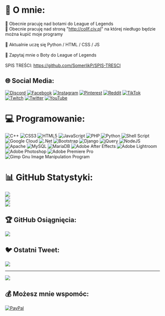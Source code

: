 <!-- https://gprm.itsvg.in/ -->

# 💫 O mnie:
🔭 Obecnie pracuję nad botami do League of Legends
<br>
🔭 Obecnie pracuję nad stroną "http://collf.civ.pl" na której niedługo będzie można kupić moje programy
<br><br>
🌱 Aktualnie uczę się Python / HTML / CSS / JS
<br><br>
💬 Zapytaj mnie o Boty do League of Legends
<br><br>
SPIS TREŚCI: https://github.com/SomerlikP/SPIS-TRESCI


## 🌐 Social Media:
[![Discord](https://img.shields.io/badge/Discord-%237289DA.svg?logo=discord&logoColor=white)](https://discord.gg/Omereeq) [![Facebook](https://img.shields.io/badge/Facebook-%231877F2.svg?logo=Facebook&logoColor=white)](https://facebook.com/a) [![Instagram](https://img.shields.io/badge/Instagram-%23E4405F.svg?logo=Instagram&logoColor=white)](https://instagram.com/a) [![Pinterest](https://img.shields.io/badge/Pinterest-%23E60023.svg?logo=Pinterest&logoColor=white)](https://pinterest.com/a) [![Reddit](https://img.shields.io/badge/Reddit-%23FF4500.svg?logo=Reddit&logoColor=white)](https://reddit.com/user/a) [![TikTok](https://img.shields.io/badge/TikTok-%23000000.svg?logo=TikTok&logoColor=white)](https://tiktok.com/@a) [![Twitch](https://img.shields.io/badge/Twitch-%239146FF.svg?logo=Twitch&logoColor=white)](https://twitch.tv/a) [![Twitter](https://img.shields.io/badge/Twitter-%231DA1F2.svg?logo=Twitter&logoColor=white)](https://twitter.com/omeereq) [![YouTube](https://img.shields.io/badge/YouTube-%23FF0000.svg?logo=YouTube&logoColor=white)](https://youtube.com/@a) 

# 💻 Programowanie:
![C++](https://img.shields.io/badge/c++-%2300599C.svg?style=for-the-badge&logo=c%2B%2B&logoColor=white) ![CSS3](https://img.shields.io/badge/css3-%231572B6.svg?style=for-the-badge&logo=css3&logoColor=white) ![HTML5](https://img.shields.io/badge/html5-%23E34F26.svg?style=for-the-badge&logo=html5&logoColor=white) ![JavaScript](https://img.shields.io/badge/javascript-%23323330.svg?style=for-the-badge&logo=javascript&logoColor=%23F7DF1E) ![PHP](https://img.shields.io/badge/php-%23777BB4.svg?style=for-the-badge&logo=php&logoColor=white) ![Python](https://img.shields.io/badge/python-3670A0?style=for-the-badge&logo=python&logoColor=ffdd54) ![Shell Script](https://img.shields.io/badge/shell_script-%23121011.svg?style=for-the-badge&logo=gnu-bash&logoColor=white) ![Google Cloud](https://img.shields.io/badge/Google%20Cloud-%234285F4.svg?style=for-the-badge&logo=google-cloud&logoColor=white) ![.Net](https://img.shields.io/badge/.NET-5C2D91?style=for-the-badge&logo=.net&logoColor=white) ![Bootstrap](https://img.shields.io/badge/bootstrap-%23563D7C.svg?style=for-the-badge&logo=bootstrap&logoColor=white) ![Django](https://img.shields.io/badge/django-%23092E20.svg?style=for-the-badge&logo=django&logoColor=white) ![jQuery](https://img.shields.io/badge/jquery-%230769AD.svg?style=for-the-badge&logo=jquery&logoColor=white) ![NodeJS](https://img.shields.io/badge/node.js-6DA55F?style=for-the-badge&logo=node.js&logoColor=white) ![Apache](https://img.shields.io/badge/apache-%23D42029.svg?style=for-the-badge&logo=apache&logoColor=white) ![MySQL](https://img.shields.io/badge/mysql-%2300f.svg?style=for-the-badge&logo=mysql&logoColor=white) ![MariaDB](https://img.shields.io/badge/MariaDB-003545?style=for-the-badge&logo=mariadb&logoColor=white) ![Adobe After Effects](https://img.shields.io/badge/Adobe%20After%20Effects-9999FF.svg?style=for-the-badge&logo=Adobe%20After%20Effects&logoColor=white) ![Adobe Lightroom](https://img.shields.io/badge/Adobe%20Lightroom-31A8FF.svg?style=for-the-badge&logo=Adobe%20Lightroom&logoColor=white) ![Adobe Photoshop](https://img.shields.io/badge/adobephotoshop-%2331A8FF.svg?style=for-the-badge&logo=adobephotoshop&logoColor=white) ![Adobe Premiere Pro](https://img.shields.io/badge/Adobe%20Premiere%20Pro-9999FF.svg?style=for-the-badge&logo=Adobe%20Premiere%20Pro&logoColor=white) ![Gimp Gnu Image Manipulation Program](https://img.shields.io/badge/Gimp-657D8B?style=for-the-badge&logo=gimp&logoColor=FFFFFF)

# 📊 GitHub Statystyki:
![](https://github-readme-stats.vercel.app/api?username=SomerlikP&theme=blueberry&hide_border=false&include_all_commits=true&count_private=true)<br/>
![](https://github-readme-streak-stats.herokuapp.com/?user=SomerlikP&theme=blueberry&hide_border=false)<br/>
![](https://github-readme-stats.vercel.app/api/top-langs/?username=SomerlikP&theme=blueberry&hide_border=false&include_all_commits=true&count_private=true&layout=compact)

## 🏆 GitHub Osiągnięcia:
![](https://github-profile-trophy.vercel.app/?username=SomerlikP&theme=radical&no-frame=false&no-bg=true&margin-w=4)

## 🐦 Ostatni Tweet:
[![](https://gtce.itsvg.in/api?username=a)](https://github.com/VishwaGauravIn/github-twitter-card-embed)

---
[![](https://visitcount.itsvg.in/api?id=SomerlikP&icon=5&color=0)](https://visitcount.itsvg.in)

## 💰 Możesz mnie wspomóc:
[![PayPal](https://img.shields.io/badge/PayPal-00457C?style=for-the-badge&logo=paypal&logoColor=white)](https://paypal.me/a)
